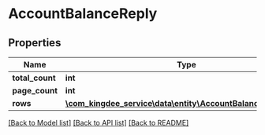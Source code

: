 # AccountBalanceReply

## Properties
Name | Type | Description | Notes
------------ | ------------- | ------------- | -------------
**total_count** | **int** |  | [optional] 
**page_count** | **int** |  | [optional] 
**rows** | [**\com_kingdee_service\data\entity\AccountBalanceReplyRow[]**](AccountBalanceReplyRow.md) |  | [optional] 

[[Back to Model list]](../README.md#documentation-for-models) [[Back to API list]](../README.md#documentation-for-api-endpoints) [[Back to README]](../README.md)


